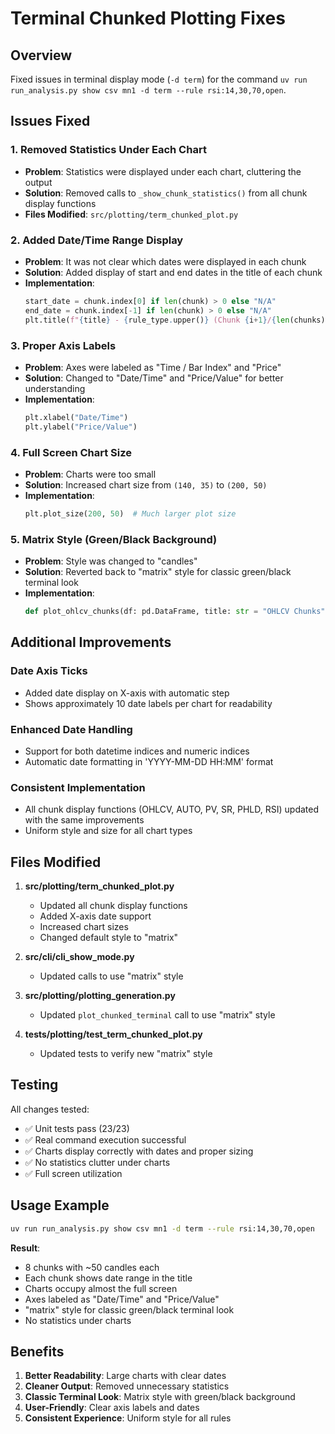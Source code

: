 # Terminal Chunked Plotting Fixes

## Overview
Fixed issues in terminal display mode (`-d term`) for the command `uv run run_analysis.py show csv mn1 -d term --rule rsi:14,30,70,open`.

## Issues Fixed

### 1. Removed Statistics Under Each Chart
- **Problem**: Statistics were displayed under each chart, cluttering the output
- **Solution**: Removed calls to `_show_chunk_statistics()` from all chunk display functions
- **Files Modified**: `src/plotting/term_chunked_plot.py`

### 2. Added Date/Time Range Display
- **Problem**: It was not clear which dates were displayed in each chunk
- **Solution**: Added display of start and end dates in the title of each chunk
- **Implementation**: 
  ```python
  start_date = chunk.index[0] if len(chunk) > 0 else "N/A"
  end_date = chunk.index[-1] if len(chunk) > 0 else "N/A"
  plt.title(f"{title} - {rule_type.upper()} (Chunk {i+1}/{len(chunks)}) - {start_date} to {end_date}")
  ```

### 3. Proper Axis Labels
- **Problem**: Axes were labeled as "Time / Bar Index" and "Price"
- **Solution**: Changed to "Date/Time" and "Price/Value" for better understanding
- **Implementation**:
  ```python
  plt.xlabel("Date/Time")
  plt.ylabel("Price/Value")
  ```

### 4. Full Screen Chart Size
- **Problem**: Charts were too small
- **Solution**: Increased chart size from `(140, 35)` to `(200, 50)`
- **Implementation**:
  ```python
  plt.plot_size(200, 50)  # Much larger plot size
  ```

### 5. Matrix Style (Green/Black Background)
- **Problem**: Style was changed to "candles" 
- **Solution**: Reverted back to "matrix" style for classic green/black terminal look
- **Implementation**:
  ```python
  def plot_ohlcv_chunks(df: pd.DataFrame, title: str = "OHLCV Chunks", style: str = "matrix") -> None:
  ```

## Additional Improvements

### Date Axis Ticks
- Added date display on X-axis with automatic step
- Shows approximately 10 date labels per chart for readability

### Enhanced Date Handling
- Support for both datetime indices and numeric indices
- Automatic date formatting in 'YYYY-MM-DD HH:MM' format

### Consistent Implementation
- All chunk display functions (OHLCV, AUTO, PV, SR, PHLD, RSI) updated with the same improvements
- Uniform style and size for all chart types

## Files Modified

1. **src/plotting/term_chunked_plot.py**
   - Updated all chunk display functions
   - Added X-axis date support
   - Increased chart sizes
   - Changed default style to "matrix"

2. **src/cli/cli_show_mode.py**
   - Updated calls to use "matrix" style

3. **src/plotting/plotting_generation.py**
   - Updated `plot_chunked_terminal` call to use "matrix" style

4. **tests/plotting/test_term_chunked_plot.py**
   - Updated tests to verify new "matrix" style

## Testing

All changes tested:
- ✅ Unit tests pass (23/23)
- ✅ Real command execution successful
- ✅ Charts display correctly with dates and proper sizing
- ✅ No statistics clutter under charts
- ✅ Full screen utilization

## Usage Example

```bash
uv run run_analysis.py show csv mn1 -d term --rule rsi:14,30,70,open
```

**Result**: 
- 8 chunks with ~50 candles each
- Each chunk shows date range in the title
- Charts occupy almost the full screen
- Axes labeled as "Date/Time" and "Price/Value"
- "matrix" style for classic green/black terminal look
- No statistics under charts

## Benefits

1. **Better Readability**: Large charts with clear dates
2. **Cleaner Output**: Removed unnecessary statistics
3. **Classic Terminal Look**: Matrix style with green/black background
4. **User-Friendly**: Clear axis labels and dates
5. **Consistent Experience**: Uniform style for all rules 